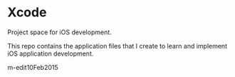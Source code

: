 Xcode
=====

Project space for iOS development.


This repo contains the application files that I create to learn and implement iOS application development.

m-edit10Feb2015
